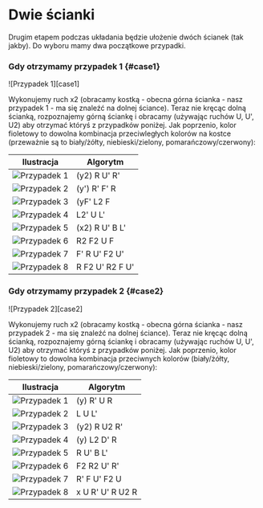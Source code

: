 [case1]: %site.assets%/assets/images/2x2x2/guimond/4.png ("Przypadek pierwszy")
[case2]: %site.assets%/assets/images/2x2x2/guimond/5.png ("Przypadek drugi")

# Dwie ścianki

Drugim etapem podczas układania będzie ułożenie dwóch ścianek (tak jakby). Do wyboru mamy dwa początkowe przypadki.

### Gdy otrzymamy przypadek 1 {#case1}
<p markdown=1 class="centered">
![Przypadek 1][case1]
</p>

Wykonujemy ruch x2 (obracamy kostką - obecna górna ścianka - nasz przypadek 1 - ma się znaleźć na dolnej ściance). Teraz nie kręcąc dolną ścianką, rozpoznajemy górną ściankę i obracamy (używając ruchów U, U', U2) aby otrzymać któryś z przypadków poniżej. Jak poprzenio, kolor fioletowy to dowolna kombinacja przeciwległych kolorów na kostce (przeważnie są to biały/żółty, niebieski/zielony, pomarańczowy/czerwony):

| Ilustracja                                                               | Algorytm        |
| ------------------------------------------------------------------------ | --------------- |
| ![Przypadek 1](%site.assets%/images/2x2x2/guimond/4_1.png "Przypadek 1") | (y2) R U' R'    |
| ![Przypadek 2](%site.assets%/images/2x2x2/guimond/4_2.png "Przypadek 2") | (y') R' F' R    |
| ![Przypadek 3](%site.assets%/images/2x2x2/guimond/4_3.png "Przypadek 3") | (yF' L2 F       |
| ![Przypadek 4](%site.assets%/images/2x2x2/guimond/4_4.png "Przypadek 4") | L2' U L'        |
| ![Przypadek 5](%site.assets%/images/2x2x2/guimond/4_5.png "Przypadek 5") | (x2) R U' B L'  |
| ![Przypadek 6](%site.assets%/images/2x2x2/guimond/4_6.png "Przypadek 6") | R2 F2 U F       |
| ![Przypadek 7](%site.assets%/images/2x2x2/guimond/4_7.png "Przypadek 7") | F' R U' F2 U'   |
| ![Przypadek 8](%site.assets%/images/2x2x2/guimond/4_8.png "Przypadek 8") | R F2 U' R2 F U' |

### Gdy otrzymamy przypadek 2 {#case2}
<p markdown=1 class="centered">
![Przypadek 2][case2]
</p>

Wykonujemy ruch x2 (obracamy kostką - obecna górna ścianka - nasz przypadek 2 - ma się znaleźć na dolnej ściance). Teraz nie kręcąc dolną ścianką, rozpoznajemy górną ściankę i obracamy (używając ruchów U, U', U2) aby otrzymać któryś z przypadków poniżej. Jak poprzenio, kolor fioletowy to dowolna kombinacja przeciwnych kolorów (biały/żółty, niebieski/zielony, pomarańczowy/czerwony):

| Ilustracja                                                               | Algorytm         |
| ------------------------------------------------------------------------ | ---------------- |
| ![Przypadek 1](%site.assets%/images/2x2x2/guimond/5_1.png "Przypadek 1") | (y) R' U R       |
| ![Przypadek 2](%site.assets%/images/2x2x2/guimond/5_2.png "Przypadek 2") | L U L'           |
| ![Przypadek 3](%site.assets%/images/2x2x2/guimond/5_3.png "Przypadek 3") | (y2) R U2 R'     |
| ![Przypadek 4](%site.assets%/images/2x2x2/guimond/5_4.png "Przypadek 4") | (y) L2 D' R      |
| ![Przypadek 5](%site.assets%/images/2x2x2/guimond/5_5.png "Przypadek 5") | R U' B L'        |
| ![Przypadek 6](%site.assets%/images/2x2x2/guimond/5_6.png "Przypadek 6") | F2 R2 U' R'      |
| ![Przypadek 7](%site.assets%/images/2x2x2/guimond/5_7.png "Przypadek 7") | R' F U' F2 U     |
| ![Przypadek 8](%site.assets%/images/2x2x2/guimond/5_8.png "Przypadek 8") | x U R' U' R U2 R |